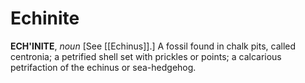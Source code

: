 # Echinite

**ECH'INITE**, _noun_ \[See [[Echinus]].\] A fossil found in chalk pits, called centronia; a petrified shell set with prickles or points; a calcarious petrifaction of the echinus or sea-hedgehog.